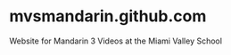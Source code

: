 mvsmandarin.github.com
======================

Website for Mandarin 3 Videos at the Miami Valley School
